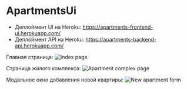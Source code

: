 # ApartmentsUi

- Деплоймент UI на Heroku: https://apartments-frontend-ui.herokuapp.com/
- Деплоймент API на Heroku: https://apartments-backend-api.herokuapp.com/

Главная страница:
![Index page](https://i.ibb.co/NW5c5rr/Screen-Shot-2022-02-04-at-16-55-21.png)

Страница жилого комплекса:
![Apartment complex page](https://i.ibb.co/Cn4QznR/Screen-Shot-2022-02-04-at-16-57-08.png)

Модальное окно добавления новой квартиры:
![New apartment form](https://i.ibb.co/C6Q7w5y/Screen-Shot-2022-02-04-at-16-46-04.png)


